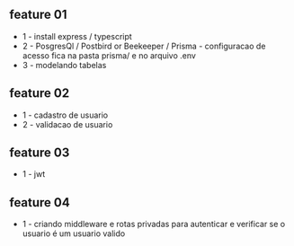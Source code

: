 ## feature 01
- 1 - install express / typescript
- 2 - PosgresQl / Postbird or Beekeeper / Prisma - configuracao de acesso fica na pasta prisma/ e no arquivo .env
- 3 - modelando tabelas

## feature 02
- 1 - cadastro de usuario
- 2 - validacao de usuario 


## feature 03
- 1 - jwt

## feature 04
- 1 - criando middleware e rotas privadas para autenticar e verificar se o usuario é um usuario valido
